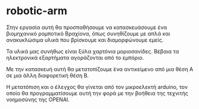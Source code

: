 # robotic-arm

Στην εργασία αυτή θα προσπαθήσουμε να κατασκευάσουμε ένα βιομηχανικό ρομποτικό Βραχίονα, όπως συνηθίζουμε με απλά και ανακυκλώσιμα υλικά που βρίσκουμε και διαμορφώνουμε εμείς.

Τα υλικά μας συνήθως είναι ξύλα χαρτόνια μοριοσανίδες. Βέβαια τα ηλεκτρονικά εξαρτήματα αγοράζονται από το εμπόριο.

Με την κατασκευή αυτή θα μετατοπίζουμε ένα αντικείμενο από μια θέση Α σε μια άλλη διαφορετική θέση Β.

Η μετατόπιση και ο έλεγχος θα γίνεται από τον μικροελεκτή arduino, τον οποίο θα προγραμματίσουμε αυτή την φορά με την βοήθεια της τεχνιτής  νοημοσύνης της OPENAI.
